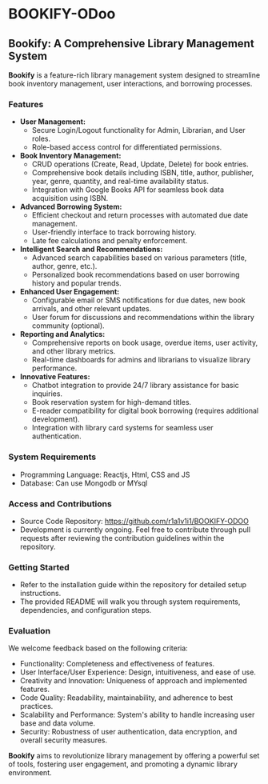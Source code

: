 # BOOKIFY-ODoo

## Bookify: A Comprehensive Library Management System

**Bookify** is a feature-rich library management system designed to streamline book inventory management, user interactions, and borrowing processes. 

### Features

* **User Management:**
    * Secure Login/Logout functionality for Admin, Librarian, and User roles.
    * Role-based access control for differentiated permissions.
* **Book Inventory Management:**
    * CRUD operations (Create, Read, Update, Delete) for book entries.
    * Comprehensive book details including ISBN, title, author, publisher, year, genre, quantity, and real-time availability status.
    * Integration with Google Books API for seamless book data acquisition using ISBN.
* **Advanced Borrowing System:**
    * Efficient checkout and return processes with automated due date management.
    * User-friendly interface to track borrowing history.
    * Late fee calculations and penalty enforcement.
* **Intelligent Search and Recommendations:**
    * Advanced search capabilities based on various parameters (title, author, genre, etc.).
    * Personalized book recommendations based on user borrowing history and popular trends.
* **Enhanced User Engagement:**
    * Configurable email or SMS notifications for due dates, new book arrivals, and other relevant updates.
    * User forum for discussions and recommendations within the library community (optional).
* **Reporting and Analytics:**
    * Comprehensive reports on book usage, overdue items, user activity, and other library metrics.
    * Real-time dashboards for admins and librarians to visualize library performance.
* **Innovative Features:**
    * Chatbot integration to provide 24/7 library assistance for basic inquiries.
    * Book reservation system for high-demand titles.
    * E-reader compatibility for digital book borrowing (requires additional development).
    * Integration with library card systems for seamless user authentication.

### System Requirements

* Programming Language: Reactjs, Html, CSS and JS 
* Database: Can use Mongodb or MYsql

### Access and Contributions

* Source Code Repository: https://github.com/r1a1v1i1/BOOKIFY-ODOO
* Development is currently ongoing. Feel free to contribute through pull requests after reviewing the contribution guidelines within the repository.

### Getting Started

* Refer to the installation guide within the repository for detailed setup instructions.
* The provided README will walk you through system requirements, dependencies, and configuration steps.

### Evaluation

We welcome feedback based on the following criteria:

* Functionality: Completeness and effectiveness of features.
* User Interface/User Experience: Design, intuitiveness, and ease of use.
* Creativity and Innovation: Uniqueness of approach and implemented features.
* Code Quality: Readability, maintainability, and adherence to best practices.
* Scalability and Performance: System's ability to handle increasing user base and data volume.
* Security: Robustness of user authentication, data encryption, and overall security measures.

**Bookify** aims to revolutionize library management by offering a powerful set of tools, fostering user engagement, and promoting a dynamic library environment.
